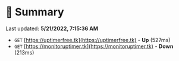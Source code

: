 # 📖 Summary
Last updated: **5/21/2022, 7:15:36 AM**

- `GET` [https://uptimerfree.tk](https://uptimerfree.tk) - **Up** (527ms)
- `GET` [https://monitoruptimer.tk](https://monitoruptimer.tk) - **Down** (213ms)
